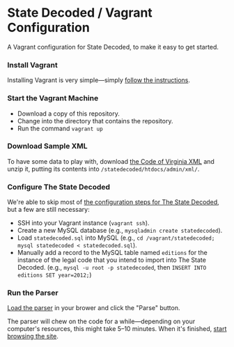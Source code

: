 # State Decoded  / Vagrant Configuration

A Vagrant configuration for State Decoded, to make it easy to get started.

### Install Vagrant

Installing Vagrant is very simple—simply [follow the instructions](http://docs.vagrantup.com/v2/installation/).

### Start the Vagrant Machine

* Download a copy of this repository.
* Change into the directory that contains the repository.
* Run the command `vagrant up`

### Download Sample XML

To have some data to play with, download [the Code of Virginia XML](http://vacode.org/downloads/code.xml.zip) and unzip it, putting its contents into `/statedecoded/htdocs/admin/xml/`.

### Configure The State Decoded

We're able to skip most of [the configuration steps for The State Decoded](/statedecoded/statedecoded/wiki/Installation-Instructions), but a few are still necessary:

* SSH into your Vagrant instance (`vagrant ssh`).
* Create a new MySQL database (e.g., `mysqladmin create statedecoded`).
* Load `statedecoded.sql` into MySQL (e.g., `cd /vagrant/statedecoded; mysql statedecoded < statedecoded.sql`).
* Manually add a record to the MySQL table named `editions` for the instance of the legal code that you intend to import into The State Decoded. (e.g., `mysql -u root -p statedecoded`, then `INSERT INTO editions SET year=2012;`)

### Run the Parser

[Load the parser](http://localhost:4567/admin/parser.php) in your brower and click the "Parse" button.

The parser will chew on the code for a while—depending on your computer's resources, this might take 5–10 minutes. When it's finished, [start browsing the site](http://localhost:4567/).
